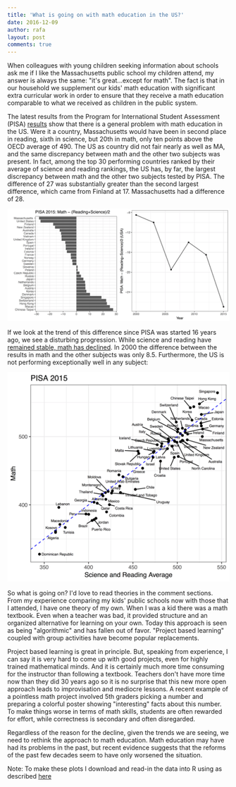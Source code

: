```yaml
---
title: 'What is going on with math education in the US?'
date: 2016-12-09
author: rafa
layout: post
comments: true
---
```


When colleagues with young children seeking information about schools
ask me if I like the Massachusetts public school my
children attend, my answer is always the same: "it's great...except for
math". The fact is that in our household we supplement our kids' math
education with significant extra curricular work in order to ensure
that they receive a math education comparable to what we received as
children in the public system. 
 
The latest results from the Program for International Student
Assessment (PISA)
[results](http://www.businessinsider.com/pisa-worldwide-ranking-of-math-science-reading-skills-2016-12)
show that there is a general problem with math education in the
US. Were it a country, Massachusetts would have been in second place
in reading, sixth in science, but 20th in math, only ten points above
the OECD average of 490. The US as country did not fair nearly as well
as MA, and the same discrepancy between math and the other two
subjects was present. In fact, among the top 30 performing
countries ranked by their average of science and reading rankings, the
US has, by far, the largest discrepancy between math and 
the other two subjects tested by PISA. The difference of 27 was
substantially greater than the second largest difference, 
which came from Finland at 17. Massachusetts had a difference of 28.


![PISA 2015 Math minus average of science and reading](https://raw.githubusercontent.com/simplystats/simplystats.github.io/master/_images/pisa-2015-math-v-others.png)


If we look at the trend of this difference since PISA was started 16
years ago, we see a disturbing progression. While science and reading
have
[remained stable, math has declined](http://www.artofteachingscience.org/wp-content/uploads/2013/12/Screen-Shot-2013-12-17-at-9.28.38-PM.png). In
2000 the difference between the results in math and the other subjects
was only 8.5. Furthermore,
the US is not performing exceptionally well in any subject: 

![PISA 2015 Math versus average of science and reading](https://raw.githubusercontent.com/simplystats/simplystats.github.io/master/_images/pisa-2015-scatter.png)

So what is going on? I'd love to read theories in the comment
sections. From my experience comparing my kids' public schools now
with those that I attended, I have one theory of my own. When I was a
kid there was a math textbook. Even when a teacher was bad, it
provided structure and an organized alternative for learning on your
own.  Today this approach is seen as being "algorithmic" and has fallen
out of favor. "Project based learning" coupled with group activities have
become popular replacements. 
 
Project based learning is great in principle. But, speaking from 
experience, I can say it is very hard to come up with good projects,
even for highly trained mathematical minds.  And it is certainly much
more time consuming for the instructor than following a
textbook. Teachers don't have more time now than they did 30 years ago
so it is no surprise that this new more open approach leads to
improvisation and mediocre lessons. A recent example of a pointless
math project involved 5th graders picking a number and preparing a
colorful poster showing "interesting" facts about this number. To
make things worse in terms of math skills, students are often rewarded 
for effort, while correctness is secondary and often disregarded. 
 
Regardless of the reason for the decline, given the trends
we are seeing, we need to rethink the approach to math education. Math
education may have had its problems in the past, but recent evidence
suggests that the reforms of the past few decades seem to have
only worsened the situation.

Note: To make these plots I download and read-in the data into R using as described [here](https://www.r-bloggers.com/pisa-2015-how-to-readprocessplot-the-data-with-r/)




